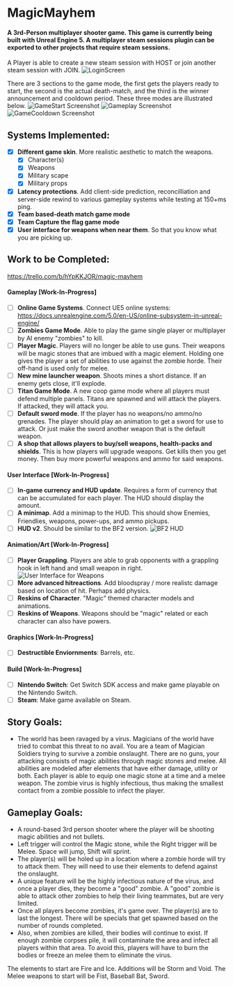 # MagicMayhem
#### A 3rd-Person multiplayer shooter game. This game is currently being built with Unreal Engine 5. A multiplayer steam sessions plugin can be exported to other projects that require steam sessions.
A Player is able to create a new steam session with HOST or join another steam session with JOIN.
![LoginScreen](https://github.com/mpro34/MagicMayhem/blob/master/Screenshots/LoginScreen_1.jpg)

There are 3 sections to the game mode, the first gets the players ready to start, the second is the actual death-match, and the third is the winner announcement and cooldown period. These three modes are illustrated below.
![GameStart Screenshot](https://github.com/mpro34/MagicMayhem/blob/master/Screenshots/Opening_1.jpg)
![Gameplay Screenshot](https://github.com/mpro34/MagicMayhem/blob/master/Screenshots/Gameplay_2.jpg)
![GameCooldown Screenshot](https://github.com/mpro34/MagicMayhem/blob/master/Screenshots/Closing_1.jpg)

## Systems Implemented:
- [X] **Different game skin**. More realistic aesthetic to match the weapons.
  - [X] Character(s)
  - [X] Weapons
  - [X] Military scape
  - [X] Military props 
- [X] **Latency protections**. Add client-side prediction, reconcilliation and server-side rewind to various gameplay systems while testing at 150+ms ping.
- [X] **Team based-death match game mode** 
- [X] **Team Capture the flag game mode**
- [X] **User interface for weapons when near them**. So that you know what you are picking up.

## Work to be Completed:
https://trello.com/b/hYpKKJOR/magic-mayhem

#### Gameplay [Work-In-Progress]
- [ ] **Online Game Systems**. Connect UE5 online systems: https://docs.unrealengine.com/5.0/en-US/online-subsystem-in-unreal-engine/
- [ ] **Zombies Game Mode**. Able to play the game single player or multiplayer by AI enemy "zombies" to kill.
- [ ] **Player Magic**. Players will no longer be able to use guns. Their weapons will be magic stones that are imbued with a magic element. Holding one gives the player a set of abilities to use against the zombie horde. Their off-hand is used only for melee.
- [ ] **New mine launcher weapon**. Shoots mines a short distance. If an enemy gets close, it'll explode.
- [ ] **Titan Game Mode**. A new coop game mode where all players must defend multiple panels. Titans are spawned and will attack the players. If attacked, they will attack you.
- [ ] **Default sword mode**. If the player has no weapons/no ammo/no grenades. The player should play an animation to get a sword for use to attack. Or just make the sword another weapon that is the default weapon.
- [ ] **A shop that allows players to buy/sell weapons, health-packs and shields**. This is how players will upgrade weapons. Get kills then you get money. Then buy more powerful weapons and ammo for said weapons.

#### User Interface [Work-In-Progress]
- [ ] **In-game currency and HUD update**. Requires a form of currency that can be accumulated for each player. The HUD should display the amount.
- [ ] **A minimap**. Add a minimap to the HUD. This should show Enemies, Friendlies, weapons, power-ups, and ammo pickups.
- [ ] **HUD v2**. Should be similar to the BF2 version. ![BF2 HUD](https://github.com/mpro34/MagicMayhem/blob/master/Screenshots/swbf2_screenshot1.jpg)

#### Animation/Art [Work-In-Progress]
- [ ] **Player Grappling**. Players are able to grab opponents with a grappling hook in left hand and small weapon in right.
![User Interface for Weapons](https://github.com/mpro34/MagicMayhem/blob/master/Screenshots/weapon-ui-example.jpg)
- [ ] **More advanced hitreactions**. Add bloodspray / more realistc damage based on location of hit. Perhaps add physics.
- [ ] **Reskins of Character**. "Magic" themed character models and animations.
- [ ] **Reskins of Weapons**. Weapons should be "magic" related or each character can also have powers.

#### Graphics [Work-In-Progress]
- [ ] **Destructible Enviornments**: Barrels, etc.

#### Build [Work-In-Progress]
- [ ] **Nintendo Switch**: Get Switch SDK access and make game playable on the Nintendo Switch.
- [ ] **Steam**: Make game available on Steam.

## Story Goals:
- The world has been ravaged by a virus. Magicians of the world have tried to combat this threat to no avail. You are a team of Magician Soldiers trying to survive a zombie onslaught. There are no guns, your attacking consists of magic abilities through magic stones and melee. All abilities are modeled after elements that have either damage, utility or both. Each player is able to equip one magic stone at a time and a melee weapon. The zombie virus is highly infectious, thus making the smallest contact from a zombie possible to infect the player.

## Gameplay Goals:
- A round-based 3rd person shooter where the player will be shooting magic abilities and not bullets. 
- Left trigger will control the Magic stone, while the Right trigger will be Melee. Space will jump, Shift will sprint.
- The player(s) will be holed up in a location where a zombie horde will try to attack them. They will need to use their elements to defend against the onslaught.
- A unique feature will be the highly infectious nature of the virus, and once a player dies, they become a "good" zombie. A "good" zombie is able to attack other zombies to help their living teammates, but are very limited.
- Once all players become zombies, it's game over. The player(s) are to last the longest. There will be specials that get spawned based on the number of rounds completed.
- Also, when zombies are killed, their bodies will continue to exist. If enough zombie corpses pile, it will contaminate the area and infect all players within that area. To avoid this, players will have to burn the bodies or freeze an melee them to eliminate the virus.

The elements to start are Fire and Ice. Additions will be Storm and Void.
The Melee weapons to start will be Fist, Baseball Bat, Sword.
